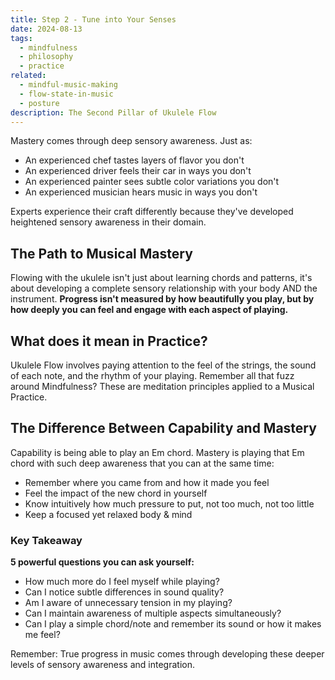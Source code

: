 ```yaml
---
title: Step 2 - Tune into Your Senses
date: 2024-08-13
tags:
  - mindfulness
  - philosophy
  - practice
related:
  - mindful-music-making
  - flow-state-in-music
  - posture
description: The Second Pillar of Ukulele Flow
---
```

Mastery comes through deep sensory awareness. Just as:

- An experienced chef tastes layers of flavor you don't 
- An experienced driver feels their car in ways you don't
- An experienced painter sees subtle color variations you don't  
- An experienced musician hears music in ways you don't

Experts experience their craft differently because they've developed heightened sensory awareness in their domain. 

## The Path to Musical Mastery

Flowing with the ukulele isn't just about learning chords and patterns, it's about developing a complete sensory relationship with your body AND the instrument. **Progress isn't measured by how beautifully you play, but by how deeply you can feel and engage with each aspect of playing.**


## What does it mean in Practice?

Ukulele Flow involves paying attention to the feel of the strings, the sound of each note, and the rhythm of your playing. Remember all that fuzz around Mindfulness? These are meditation principles applied to a Musical Practice. 

## The Difference Between Capability and Mastery

Capability is being able to play an Em chord. Mastery is playing that Em chord with such deep awareness that you can at the same time:
- Remember where you came from and how it made you feel
- Feel the impact of the new chord in yourself
- Know intuitively how much pressure to put, not too much, not too little 
- Keep a focused yet relaxed body & mind



### Key Takeaway
**5 powerful questions you can ask yourself:**
- How much more do I feel myself while playing?
- Can I notice subtle differences in sound quality?
- Am I aware of unnecessary tension in my playing?
- Can I maintain awareness of multiple aspects simultaneously?
- Can I play a simple chord/note and remember its sound or how it makes me feel?



Remember: True progress in music comes through developing these deeper levels of sensory awareness and integration.